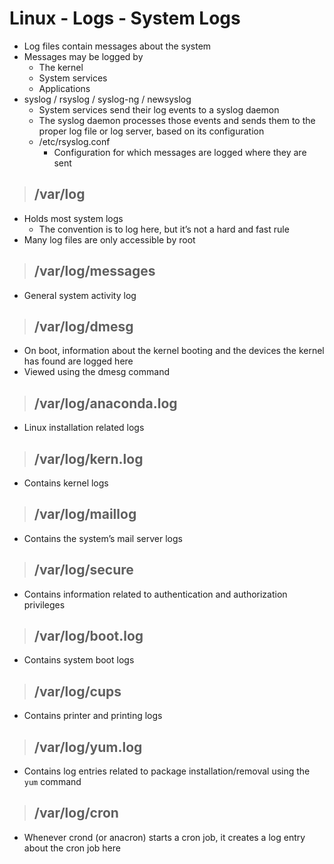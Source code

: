 # Linux - Logs - System Logs

- Log files contain messages about the system 
- Messages may be logged by
    - The kernel 
    - System services
    - Applications
- syslog / rsyslog / syslog-ng / newsyslog
    - System services send their log events to a syslog daemon
    - The syslog daemon processes those events and sends them to the proper log file or log server, based on its configuration
    - /etc/rsyslog.conf 
        - Configuration for which messages are logged where they are sent


> ## **/var/log**
- Holds most system logs 
    - The convention is to log here, but it’s not a hard and fast rule
- Many log files are only accessible by root

> ## **/var/log/messages**
- General system activity log 

> ## **/var/log/dmesg**
- On boot, information about the kernel booting and the devices the kernel has found are logged here
- Viewed using the dmesg command


> ## **/var/log/anaconda.log**
- Linux installation related logs

> ## **/var/log/kern.log**
- Contains kernel logs

> ## **/var/log/maillog**
- Contains the system’s mail server logs

> ## **/var/log/secure**
- Contains information related to authentication and authorization privileges

> ## **/var/log/boot.log**
- Contains system boot logs

> ## **/var/log/cups**
- Contains printer and printing logs

> ## **/var/log/yum.log**
- Contains log entries related to package installation/removal using the `yum` command

> ## **/var/log/cron**
- Whenever crond (or anacron) starts a cron job, it creates a log entry about the cron job here
